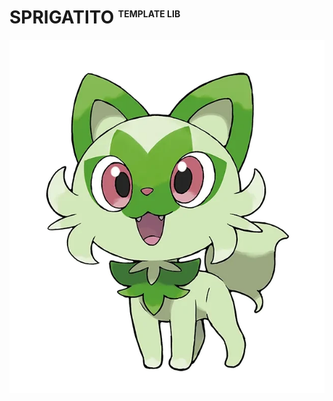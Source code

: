 # SPRIGATITO <sup style="font-size: .5em">TEMPLATE LIB</sup>

![SPRIGATITO](../../../docs/assets/images/sprigatito.webp)

